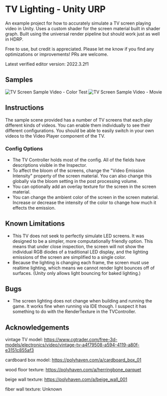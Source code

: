 # TV Lighting - Unity URP

An example project for how to accurately simulate a TV screen playing video in Unity. Uses a custom shader for the screen material built in shader graph. Built using the universal render pipeline but should work just as well in HDRP.

Free to use, but credit is appreciated. Please let me know if you find any optimizations or improvements! PRs are welcome.

Latest verified editor version: 2022.3.2f1

## Samples
![TV Screen Sample Video - Color Test](/Samples/sample-vid-ct.gif)
![TV Screen Sample Video - Movie](/Samples/sample-vid-movie.gif)


## Instructions
The sample scene provided has a number of TV screens that each play different kinds of videos. You can enable them individually to see their different configurations. You should be able to easily switch in your own videos to the Video Player component of the TV.

### Config Options
- The TV Controller holds most of the config. All of the fields have descriptions visible in the Inspector.
- To affect the bloom of the screens, change the "Video Emission Intensity" property of the screen material. You can also change this globally via the bloom setting in the post processing volume.
- You can optionally add an overlay texture for the screen in the screen material.
- You can change the ambient color of the screen in the screen material. Increase or decrease the intensity of the color to change how much it effects the emission.

## Known Limitations
- This TV does not seek to perfectly simulate LED screens. It was designed to be a simpler, more computationally friendly option. This means that under close inspection, the screen will not show the individual RGB diodes of a traditional LED display, and the lighting emissions of the screen are simplified to a single color.
- Because the lighting is changing each frame, the screen must use realtime lighting, which means we cannot render light bounces off of surfaces. (Unity only allows light bouncing for baked lighting.)

## Bugs
- The screen lighting does not change when building and running the game. It works fine when running via IDE though. I suspect it has something to do with the RenderTexture in the TVController.


## Acknowledgements
vintage TV model: https://www.cgtrader.com/free-3d-models/electronics/video/vintage-tv-a4f79508-a594-4119-a80f-e3151c855af3

cardboard box model: https://polyhaven.com/a/cardboard_box_01

wood floor texture: https://polyhaven.com/a/herringbone_parquet

beige wall texture: https://polyhaven.com/a/beige_wall_001

fiber wall texture: Unknown
